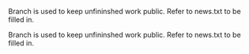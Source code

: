 
Branch is used to keep unfininshed work public. Refer to news.txt to be filled in.

Branch is used to keep unfininshed work public. Refer to news.txt to be filled in.

